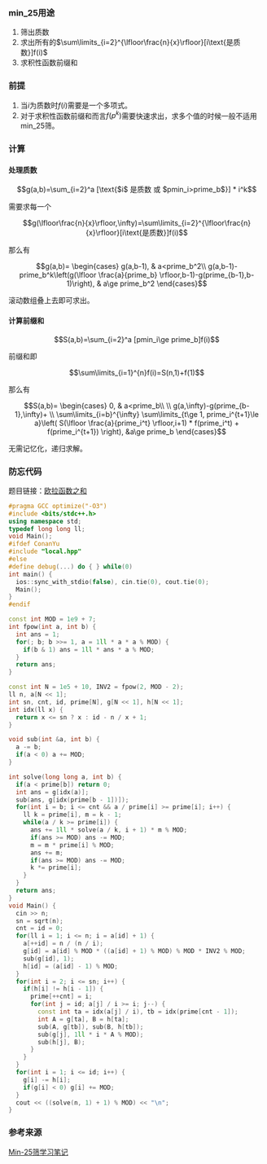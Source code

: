 ### min_25用途
1. 筛出质数
2. 求出所有的$\sum\limits_{i=2}^{\lfloor\frac{n}{x}\rfloor}[i\text{是质数}]f(i)$
3. 求积性函数前缀和

### 前提
1. 当$i$为质数时$f(i)$需要是一个多项式。
2. 对于求积性函数前缀和而言$f(p^k)$需要快速求出，求多个值的时候一般不适用min_25筛。

### 计算

#### 处理质数

$$g(a,b)=\sum_{i=2}^a [\text{$i$ 是质数 或 $pmin_i>prime_b$}] * i^k$$

需要求每一个

$$g(\lfloor\frac{n}{x}\rfloor,\infty)=\sum\limits_{i=2}^{\lfloor\frac{n}{x}\rfloor}[i\text{是质数}]f(i)$$

那么有

$$g(a,b)=
\begin{cases}
g(a,b-1), & a<prime_b^2\\
g(a,b-1)-prime_b^k\left(g(\lfloor \frac{a}{prime_b} \rfloor,b-1)-g(prime_{b-1},b-1)\right), & a\ge prime_b^2
\end{cases}$$

滚动数组叠上去即可求出。

#### 计算前缀和

$$S(a,b)=\sum_{i=2}^a [pmin_i\ge prime_b]f(i)$$

前缀和即

$$\sum\limits_{i=1}^{n}f(i)=S(n,1)+f(1)$$

那么有

$$S(a,b)=
\begin{cases}
0, & a<prime_b\\
\\
g(a,\infty)-g(prime_{b-1},\infty)+ \\
\sum\limits_{i=b}^{\infty} \sum\limits_{t\ge 1, prime_i^{t+1}\le a}\left( S(\lfloor \frac{a}{prime_i^t} \rfloor,i+1) * f(prime_i^t) + f(prime_i^{t+1}) \right), &a\ge prime_b
\end{cases}$$

无需记忆化，递归求解。

### 防忘代码

题目链接：[欧拉函数之和](https://www.51nod.com/Challenge/Problem.html#problemId=1239)

```cpp
#pragma GCC optimize("-O3")
#include <bits/stdc++.h>
using namespace std;
typedef long long ll;
void Main();
#ifdef ConanYu
#include "local.hpp"
#else
#define debug(...) do { } while(0)
int main() {
  ios::sync_with_stdio(false), cin.tie(0), cout.tie(0);
  Main();
}
#endif

const int MOD = 1e9 + 7;
int fpow(int a, int b) {
  int ans = 1;
  for(; b; b >>= 1, a = 1ll * a * a % MOD) {
    if(b & 1) ans = 1ll * ans * a % MOD;
  }
  return ans;
}

const int N = 1e5 + 10, INV2 = fpow(2, MOD - 2);
ll n, a[N << 1];
int sn, cnt, id, prime[N], g[N << 1], h[N << 1];
int idx(ll x) {
  return x <= sn ? x : id - n / x + 1;
}

void sub(int &a, int b) {
  a -= b;
  if(a < 0) a += MOD;
}

int solve(long long a, int b) {
  if(a < prime[b]) return 0;
  int ans = g[idx(a)];
  sub(ans, g[idx(prime[b - 1])]);
  for(int i = b; i <= cnt && a / prime[i] >= prime[i]; i++) {
    ll k = prime[i], m = k - 1;
    while(a / k >= prime[i]) {
      ans += 1ll * solve(a / k, i + 1) * m % MOD;
      if(ans >= MOD) ans -= MOD;
      m = m * prime[i] % MOD;
      ans += m;
      if(ans >= MOD) ans -= MOD;
      k *= prime[i];
    }
  }
  return ans;
}
void Main() {
  cin >> n;
  sn = sqrt(n);
  cnt = id = 0;
  for(ll i = 1; i <= n; i = a[id] + 1) {
    a[++id] = n / (n / i);
    g[id] = a[id] % MOD * ((a[id] + 1) % MOD) % MOD * INV2 % MOD;
    sub(g[id], 1);
    h[id] = (a[id] - 1) % MOD;
  }
  for(int i = 2; i <= sn; i++) {
    if(h[i] != h[i - 1]) {
      prime[++cnt] = i;
      for(int j = id; a[j] / i >= i; j--) {
        const int ta = idx(a[j] / i), tb = idx(prime[cnt - 1]);
        int A = g[ta], B = h[ta];
        sub(A, g[tb]), sub(B, h[tb]);
        sub(g[j], 1ll * i * A % MOD);
        sub(h[j], B);
      }
    }
  }
  for(int i = 1; i <= id; i++) {
    g[i] -= h[i];
    if(g[i] < 0) g[i] += MOD;
  }
  cout << ((solve(n, 1) + 1) % MOD) << "\n";
}
```

### 参考来源
[Min-25筛学习笔记](https://cmxrynp.github.io/2018/12/03/Min-25%E7%AD%9B%E5%AD%A6%E4%B9%A0%E7%AC%94%E8%AE%B0/)
